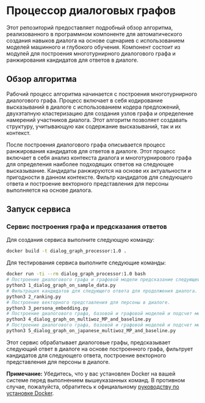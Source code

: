 # Процессор диалоговых графов

Этот репозиторий предоставляет подробный обзор алгоритма, реализованного в программном компоненте для автоматического создания навыков диалога на основе сценариев с использованием моделей машинного и глубокого обучения. Компонент состоит из модулей для построения многотурнирного диалогового графа и ранжирования кандидатов для ответов в диалоге.

## Обзор алгоритма

Рабочий процесс алгоритма начинается с построения многотурнирного диалогового графа. Процесс включает в себя кодирование высказываний в диалоге с использованием кодера предложений, двухэтапную кластеризацию для создания узлов графа и определение намерений участников диалога. Этот алгоритм позволяет создавать структуру, учитывающую как содержание высказываний, так и их контекст.

После построения диалогового графа описывается процесс ранжирования кандидатов для ответов в диалоге. Этот процесс включает в себя анализ контекста диалога и многотурнирового графа для определения наиболее подходящих ответов на следующее высказывание. Кандидаты ранжируются на основе их актуальности и пригодности в данном контексте. Фильтр кандидатов для следующего ответа и построение векторного представления для персоны выполняется на основе диалога.

## Запуск сервиса

### Сервис построения графа и предсказания ответов

Для создания сервиса выполните следующую команду:

```bash
docker build -t dialog_graph_processor:1.0 .
```

Для тестирования сервиса выполните следующие команды:

```bash
docker run -ti --rm dialog_graph_processor:1.0 bash
# Построение диалогового графа и графовой модели предсказание следующей вершины.
python3 1_dialog_graph_on_sample_data.py
# Фильтрация кандидатов для следующего ответа для продолжения диалога.
python3 2_ranking.py
# Построение векторного представления для персоны в диалоге.
python3 3_persona_embedding.py
# Построение диалогового графа, базовой и графовой моделей и подсчет метрик на датасете Multiwoz.
python3 4_dialog_graph_on_multiwoz_MP_and_baseline.py
# Построение диалогового графа, базовой и графовой моделей и подсчет метрик на датасете Japanese Multiwoz.
python3 5_dialog_graph_on_japanese_multiwoz_MP_and_baseline.py
```

Этот сервис обрабатывает диалоговые графы, предсказывает следующий ответ в диалоге на основе построенного графа, фильтрует кандидатов для следующего ответа, построение векторного представления для персоны в диалоге.

**Примечание:** Убедитесь, что у вас установлен Docker на вашей системе перед выполнением вышеуказанных команд. В противном случае, пожалуйста, обратитесь к официальному [руководству по установке Docker](https://docs.docker.com/get-docker/).
